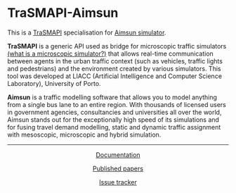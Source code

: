 # TraSMAPI-Aimsun

This is a [TraSMAPI](https://github.com/STEMS-group/trasmapi) specialisation for [Aimsun simulator](https://www.aimsun.com/).

**TraSMAPI** is a generic API used as bridge for microscopic traffic simulators [(what is a microscopic simulator?)](https://github.com/STEMS-group/trasmapi/wiki/Simulation-Models) that allows real-time communication between agents in the urban traffic context (such as vehicles, traffic lights and pedestrians) and the environment created by  various simulators. This tool was developed at LIACC (Artificial Intelligence and Computer Science Laboratory), University of Porto.

**Aimsun** is a traffic modelling software that allows you to model anything from a single bus lane to an entire region. With thousands of licensed users in government agencies, consultancies and universities all over the world, Aimsun stands out for the exceptionally high speed of its simulations and for fusing travel demand modelling, static and dynamic traffic assignment with mesoscopic, microscopic and hybrid simulation.

---

<p align="center">
  <a href="https://github.com/STEMS-group/trasmapi-aimsun/wiki">Documentation</a>
</p>

<p align="center">
  <a href="https://github.com/STEMS-group/trasmapi-aimsun/wiki#published-papers">Published papers</a>
</p>

<p align="center">
  <a href="https://github.com/STEMS-group/trasmapi-aimsun/issues">Issue tracker</a>
</p>
